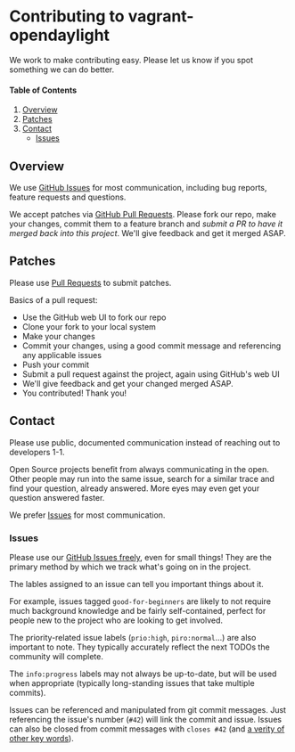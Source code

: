 # Contributing to vagrant-opendaylight

We work to make contributing easy. Please let us know if you spot something we can do better.

#### Table of Contents 
1. [Overview](#overview)
1. [Patches](#patches)
1. [Contact](#contact)
    * [Issues](#issues)

## Overview

We use [GitHub Issues](https://github.com/dfarrell07/vagrant-opendaylight/issues) for most communication, including bug reports, feature requests and questions.

We accept patches via [GitHub Pull Requests](https://github.com/dfarrell07/vagrant-opendaylight/pulls). Please fork our repo, make your changes, commit them to a feature branch and *submit a PR to have it merged back into this project*. We'll give feedback and get it merged ASAP.

## Patches

Please use [Pull Requests](https://github.com/dfarrell07/vagrant-opendaylight/pulls) to submit patches.

Basics of a pull request:
* Use the GitHub web UI to fork our repo
* Clone your fork to your local system
* Make your changes
* Commit your changes, using a good commit message and referencing any applicable issues
* Push your commit
* Submit a pull request against the project, again using GitHub's web UI
* We'll give feedback and get your changed merged ASAP.
* You contributed! Thank you!

## Contact

Please use public, documented communication instead of reaching out to developers 1-1.

Open Source projects benefit from always communicating in the open. Other people may run into the same issue, search for a similar trace and find your question, already answered. More eyes may even get your question answered faster.

We prefer [Issues](https://github.com/dfarrell07/vagrant-opendaylight/issues) for most communication.

### Issues

Please use our [GitHub Issues freely](https://github.com/dfarrell07/vagrant-opendaylight/issues), even for small things! They are the primary method by which we track what's going on in the project.

The lables assigned to an issue can tell you important things about it.

For example, issues tagged `good-for-beginners` are likely to not require much background knowledge and be fairly self-contained, perfect for people new to the project who are looking to get involved.

The priority-related issue labels (`prio:high`, `piro:normal`...) are also important to note. They typically accurately reflect the next TODOs the community will complete.

The `info:progress` labels may not always be up-to-date, but will be used when appropriate (typically long-standing issues that take multiple commits).

Issues can be referenced and manipulated from git commit messages. Just referencing the issue's number (`#42`) will link the commit and issue. Issues can also be closed from commit messages with `closes #42` (and [a verity of other key words](https://help.github.com/articles/closing-issues-via-commit-messages/)).
